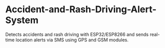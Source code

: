 # Accident-and-Rash-Driving-Alert-System
Detects accidents and rash driving with ESP32/ESP8266 and sends real-time location alerts via SMS using GPS and GSM modules.
